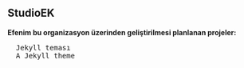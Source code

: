 ## StudioEK



**Efenim bu organizasyon üzerinden geliştirilmesi planlanan projeler:**

<pre>
  Jekyll teması
  A Jekyll theme
</pre>

